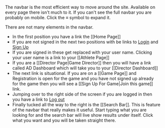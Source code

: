 The navbar is the most efficient way to move around the site. 
Available on every page there isn't much to it. If you can't see the full navbar you are probably on mobile. Click the ≡ symbol to expand it.

There are not many elements in the navbar.
 - In the first position you have a link the [[Home Page]]
 - If you are not signed in the next two positions with be links to [Login](https://heavyathlete.com/auth/login/) and [Sign Up](https://heavyathlete.com/auth/register/) 
 - If you are signed in these get replaced with your user name. Clicking your user name is a link to your [[Athlete Page]]
 - If you are a [[Director Page|Game Director]] then you will have a link called AD Dashboard which will take you to your [[Director Dashboard]]
 - The next link is situational. If you are on a [[Game Page]] and Registration is open for the game and you have not signed up already for the game then you will see a [[Sign Up For Game|Join this game]] link.
 - Jumping over to the right side of the screen if you are logged in then you have a link to [Log out](https://heavyathlete.com/auth/logout/)
 - Finally tucked all the way to the right is the [[Search Bar]]. This is feature of the navbar that really makes it useful. Start typing what you are looking for and the search bar will live show results under itself. Click what you want and you will be taken straight there.